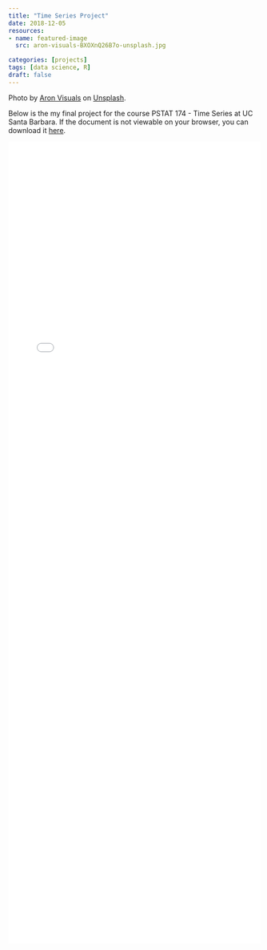 ```yaml
---
title: "Time Series Project"
date: 2018-12-05
resources:
- name: featured-image
  src: aron-visuals-BXOXnQ26B7o-unsplash.jpg

categories: [projects]
tags: [data science, R]
draft: false
---
```

Photo by [Aron Visuals](https://unsplash.com/@aronvisuals?utm_source=unsplash&utm_medium=referral&utm_content=creditCopyText) on [Unsplash](https://unsplash.com/s/photos/time-series?utm_source=unsplash&utm_medium=referral&utm_content=creditCopyText).
  
Below is the my final project for the course PSTAT 174 - Time Series at UC Santa Barbara.
If the document is not viewable on your browser, you can download it [here](https://www.evanazevedo.com/2018/12/174-final-project/PSTAT_174_Final_Project_Report.pdf).

<embed src="PSTAT_174_Final_Project_Report.pdf" width="100%" height="1600px" />
